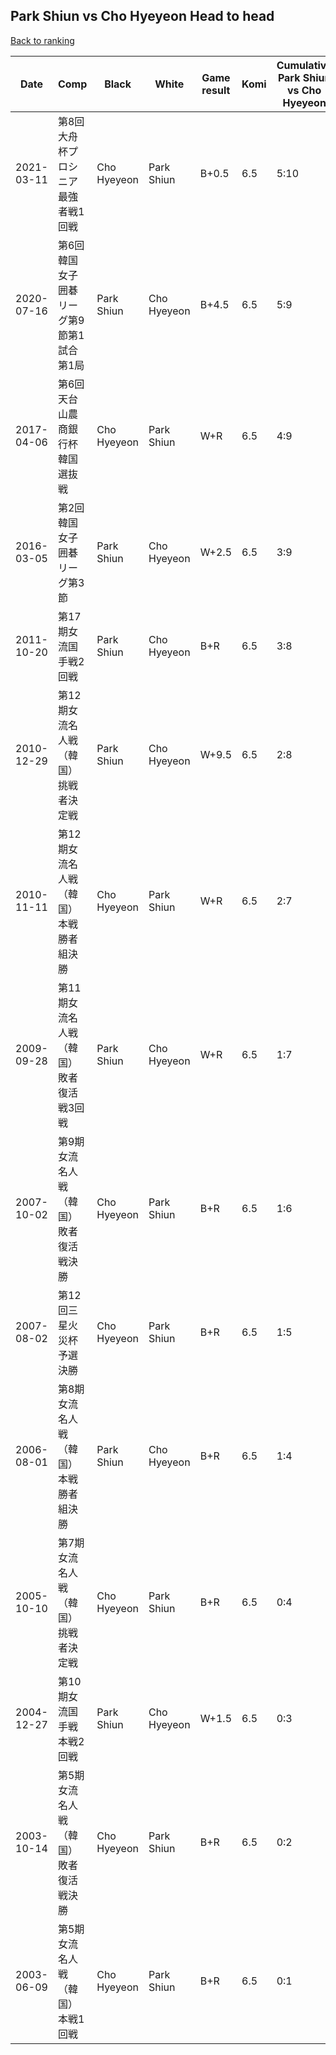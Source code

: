 ## Park Shiun vs Cho Hyeyeon Head to head

[Back to ranking](../../index.md)




| **Date** | **Comp** | **Black** | **White** | **Game result** | **Komi** | **Cumulative Park Shiun vs Cho Hyeyeon** | **Park Shiun streak** | **Cho Hyeyeon streak** | 
| --- | --- | --- | --- | --- | --- | --- | --- | --- |
| 2021-03-11 | 第8回大舟杯プロシニア最強者戦1回戦 | Cho Hyeyeon | Park Shiun | B+0.5 | 6.5 | 5:10 | 0 | 1 | 
| 2020-07-16 | 第6回韓国女子囲碁リーグ第9節第1試合第1局 | Park Shiun | Cho Hyeyeon | B+4.5 | 6.5 | 5:9 | 2 | 0 | 
| 2017-04-06 | 第6回天台山農商銀行杯韓国選抜戦 | Cho Hyeyeon | Park Shiun | W+R | 6.5 | 4:9 | 1 | 0 | 
| 2016-03-05 | 第2回韓国女子囲碁リーグ第3節 | Park Shiun | Cho Hyeyeon | W+2.5 | 6.5 | 3:9 | 0 | 1 | 
| 2011-10-20 | 第17期女流国手戦2回戦 | Park Shiun | Cho Hyeyeon | B+R | 6.5 | 3:8 | 1 | 0 | 
| 2010-12-29 | 第12期女流名人戦（韓国）挑戦者決定戦 | Park Shiun | Cho Hyeyeon | W+9.5 | 6.5 | 2:8 | 0 | 1 | 
| 2010-11-11 | 第12期女流名人戦（韓国）本戦勝者組決勝 | Cho Hyeyeon | Park Shiun | W+R | 6.5 | 2:7 | 1 | 0 | 
| 2009-09-28 | 第11期女流名人戦（韓国）敗者復活戦3回戦 | Park Shiun | Cho Hyeyeon | W+R | 6.5 | 1:7 | 0 | 3 | 
| 2007-10-02 | 第9期女流名人戦（韓国）敗者復活戦決勝 | Cho Hyeyeon | Park Shiun | B+R | 6.5 | 1:6 | 0 | 2 | 
| 2007-08-02 | 第12回三星火災杯予選決勝 | Cho Hyeyeon | Park Shiun | B+R | 6.5 | 1:5 | 0 | 1 | 
| 2006-08-01 | 第8期女流名人戦（韓国）本戦勝者組決勝 | Park Shiun | Cho Hyeyeon | B+R | 6.5 | 1:4 | 1 | 0 | 
| 2005-10-10 | 第7期女流名人戦（韓国）挑戦者決定戦 | Cho Hyeyeon | Park Shiun | B+R | 6.5 | 0:4 | 0 | 4 | 
| 2004-12-27 | 第10期女流国手戦本戦2回戦 | Park Shiun | Cho Hyeyeon | W+1.5 | 6.5 | 0:3 | 0 | 3 | 
| 2003-10-14 | 第5期女流名人戦（韓国）敗者復活戦決勝 | Cho Hyeyeon | Park Shiun | B+R | 6.5 | 0:2 | 0 | 2 | 
| 2003-06-09 | 第5期女流名人戦（韓国）本戦1回戦 | Cho Hyeyeon | Park Shiun | B+R | 6.5 | 0:1 | 0 | 1 |




